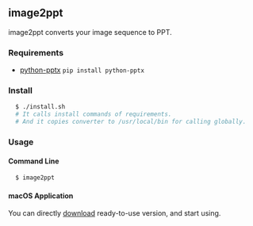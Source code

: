 ## image2ppt
image2ppt converts your image sequence to PPT.

### Requirements
- [python-pptx](https://github.com/scanny/python-pptx)
  `pip install python-pptx`

### Install
```bash
  $ ./install.sh
  # It calls install commands of requirements.
  # And it copies converter to /usr/local/bin for calling globally.
```

### Usage
#### Command Line
```bash
  $ image2ppt
```

#### macOS Application
You can directly [download](http://www.enescakir.com/wp-content/uploads/2017/08/image2ppt-1.zip) ready-to-use version, and start using.
